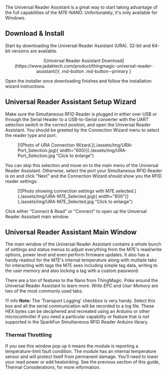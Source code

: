 The Universal Reader Assistant is a great way to start taking advantage of the full capabilities of the M7E-NANO. Unfortunately, it's only available for Windows.

## Download & Install

Start by downloading the Universal Reader Assistant (URA). 32-bit and 64-bit versions are available.

<center>
[Universal Reader Assistant Download](https://www.jadaktech.com/product/thingmagic-universal-reader-assistant/){ .md-button .md-button--primary }
</center>

Open the installer once downloading finishes and follow the installation wizard instructions.

## Universal Reader Assistant Setup Wizard

Make sure the Simultaneous RFID Reader is plugged in either over USB or through the Serial Header to a USB-to-Serial converter with the UART selection switch in the correct position, and open the Universal Reader Assistant. You should be greeted by the Connection Wizard menu to select the reader type and port:

<figure markdown>
[![Photo of URA Connection Wizard.](./assets/img/URA-Port_Selection.jpg){ width="600}](./assets/img/URA-Port_Selection.jpg "Click to enlarge")
</figure>

You can skip this selection and move on to the main menu of the Universal Reader Assistant. Otherwise, select the port your Simultaneous RFID Reader is on and click "Next" and the Connection Wizard should show you the RFID reader settings:

<figure markdown>
[![Photo showing connection settings with M7E selected.](./assets/img/URA-M7E_Selected.jpg){ width="600"}](./assets/img/URA-M7E_Selected.jpg "Click to enlarge")
</figure>

Click either "Connect & Read" or "Connect" to open up the Universal Reader Assistant main window.

## Universal Reader Assistant Main Window

The main window of the Universal Reader Assistant contains a whole bunch of settings and status menus to adjust everything from the M7E's read/write options, power level and even perform firmware updates. It also has a handy readout for the M7E's internal temperature along with multiple tabs for interacting with tags the M7E sees including simple tag data, writing to the user memory and also locking a tag with a custom password.

There are a ton of features to the Nano from ThingMagic. Poke around the Universal Reader Assistant to learn more. *Write EPC* and *User Memory* are two of the most commonly used tabs.

!!! info
    <b>Note:</b> The ‘Transport Logging’ checkbox is very handy. Select this box and all the serial communication will be recorded to a log file. These HEX bytes can be deciphered and recreated using an Arduino or other microcontroller if you need a particular capability or feature that is not supported in the SparkFun Simultaneous RFID Reader Arduino library.

### Thermal Throttling

If you see this window pop up it means the module is reporting a temperature-limit fault condition. The module has an internal temperature sensor and will protect itself from permanent damage. You’ll need to lower your read power or add heatsinking. See the previous section of this guide, Thermal Considerations, for more information.